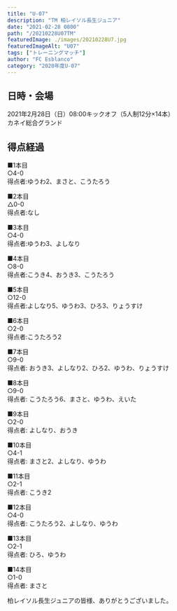```yaml
---
title: "U-07"
description: "TM 柏レイソル長生ジュニア"
date: "2021-02-28 0800"
path: "/20210228U07TM"
featuredImage: ./images/20210228U7.jpg
featuredImageAlt: "U07"
tags: ["トレーニングマッチ"]
author: "FC Esblanco"
category: "2020年度U-07"
---
```


## 日時・会場

2021年2月28日（日）08:00キックオフ（5人制12分×14本）<br>
カネイ総合グランド

## 得点経過

■1本目<br>
○4-0<br>
得点者:ゆうわ2、まさと、こうたろう

■2本目<br>
△0-0<br>
得点者:なし

■3本目<br>
○4-0<br>
得点者:ゆうわ3、よしなり

■4本目<br>
○8-0<br>
得点者:こうき4、おうき3、こうたろう

■5本目<br>
○12-0<br>
得点者:よしなり5、ゆうわ3、ひろ3、りょうすけ

■6本目<br>
○2-0<br>
得点者:こうたろう2

■7本目<br>
○9-0<br>
得点者: おうき3、よしなり2、ひろ2、ゆうわ、りょうすけ

■8本目<br>
○9-0<br>
得点者: こうたろう6、まさと、ゆうわ、えいた

■9本目<br>
○2-0<br>
得点者: よしなり、おうき

■10本目<br>
○4-1<br>
得点者: まさと2、よしなり、ゆうわ

■11本目<br>
○2-1<br>
得点者: こうき2

■12本目<br>
○4-0<br>
得点者: こうたろう2、よしなり、ゆうわ

■13本目<br>
○2-1<br>
得点者: ひろ、ゆうわ

■14本目<br>
○1-0<br>
得点者: まさと


柏レイソル長生ジュニアの皆様、ありがとうございました。

